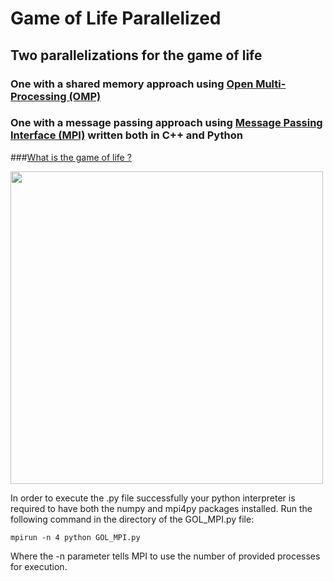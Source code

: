 # Game of Life Parallelized

## Two parallelizations for the game of life

### One with a shared memory approach using [Open Multi-Processing (OMP)](https://www.openmp.org/)
### One with a message passing approach using [Message Passing Interface (MPI)](https://www.mcs.anl.gov/research/projects/mpi/) written both in C++ and Python 

###[What is the game of life ?](https://en.wikipedia.org/wiki/Conway's_Game_of_Life)

<img src="https://media.giphy.com/media/Y3Y7AHKxr8ccP2Difm/giphy.gif" width="500" height="500" />

In order to execute the .py file successfully your python interpreter is required to have both the numpy and mpi4py packages installed.
Run the following command in the directory of the GOL_MPI.py file:
```
mpirun -n 4 python GOL_MPI.py
```
Where the -n parameter tells MPI to use the number of provided processes for execution.
